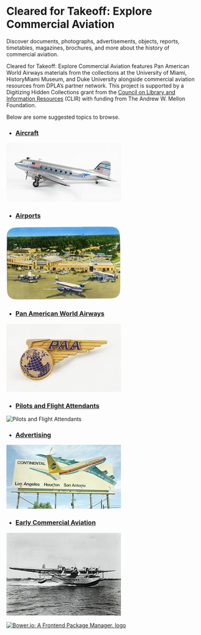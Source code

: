 # Cleared for Takeoff: Explore Commercial Aviation

Discover documents, photographs, advertisements, objects, reports, timetables, magazines, brochures, and more about the history of commercial aviation. 

Cleared for Takeoff: Explore Commercial Aviation features Pan American World Airways materials from the collections at the University of Miami, HistoryMiami Museum, and Duke University alongside commercial aviation resources from DPLA’s partner network. This project is supported by a Digitizing Hidden Collections grant from the [Council on Library and Information Resources](https://www.clir.org/) (CLIR) with funding from The Andrew W. Mellon Foundation.

Below are some suggested topics to browse. 

- ### [Aircraft](/search?q=aircraft*%20OR%20%22douglas%20DC%22%20OR%20boeing%20OR%20lockheed%20OR%20fokker%20OR%20fairchild%20OR%20sikorsky%20NOT%20pin%20NOT%20insignia)
![aircraft](/static/local/aviation/airplane1_hmm0001_48.jpg "Aircraft")
- ### [Airports](/search?q=airport*)
![airports](/static/local/aviation/airport_asm0299_678.jpg "Airports")
- ### [Pan American World Airways](/search?q=+%22pan+american+world%22+OR+%22pan+american+airways%22+OR+%22pan+am%22)
![panam](/static/local/aviation/Pan_Am1_hmm0001_301.jpg "Pan American World Airways")

- ### [Pilots and Flight Attendants](/search?q=pilot+OR+pilots+OR+stewardess+OR+stewardesses+OR+steward+OR+%22flight+attendant%22+OR+%22flight+attendants%22)
![![Pilots and Flight Attendants][4]][3]

- ### [Advertising](/search?q=advertising+OR+advertisement*+OR+poster*+OR+brochure*+OR+promotional)
![ads](/static/local/aviation/Ads4_DukeD.jpg "Advertising")
- ### [Early Commercial Aviation](/search?before=1945) 
![early](/static/local/aviation/early_aviation1_asm0341_126581.jpg "Early Commercial Aviation")

<!-- Pilots and Flight Attendents Link -->
[3]: /search?q=pilot+OR+pilots+OR+stewardess+OR+stewardesses+OR+steward+OR+%22flight+attendant%22+OR+%22flight+attendants%22
<!-- Pilots and Flight Attendents Image -->
[4]: static/local/aviation/flight_attendant1_asm0341_67067.jpg





<!-- The link we want our bower bird to point to -->
[1]: https://www.bower.io
<!-- The image url we want to use for our img tag source -->
[2]: https://bower.io/img/bower-logo.png

<!--
This will compile to two html nodes:
  Anchor:   [linked item][1]: <a href="1">linked item</a>
  image: /i  ![alt text][2]: <img src="2" alt="alt text" />
The image node will be nested inside of the anchor node.
-->
[![Bower.io: A Frontend Package Manager. logo][2]][1]
